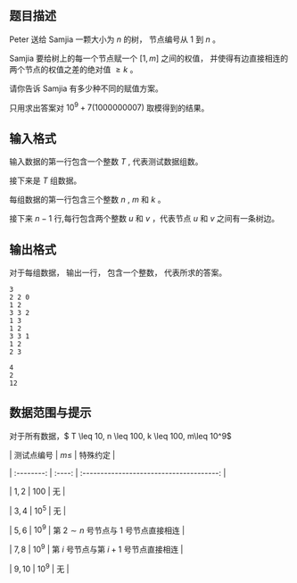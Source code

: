 ## 题目描述

Peter 送给 Samjia 一颗大小为 $n$ 的树， 节点编号从 $1$ 到 $n$ 。  
Samjia 要给树上的每一个节点赋一个 $[1,m]$ 之间的权值， 并使得有边直接相连的两个节点的权值之差的绝对值 $\geq k$ 。  
请你告诉 Samjia 有多少种不同的赋值方案。  
只用求出答案对 $10^9+7(1000000007)$ 取模得到的结果。

## 输入格式

输入数据的第一行包含一个整数 $T$ , 代表测试数据组数。  
接下来是 $T$ 组数据。   
每组数据的第一行包含三个整数 $n$ , $m$ 和 $k$ 。  
接下来 $n−1$ 行,每行包含两个整数 $u$ 和 $v$ ，代表节点 $u$ 和 $v$ 之间有一条树边。

## 输出格式

对于每组数据， 输出一行， 包含一个整数， 代表所求的答案。

```input1
3
2 2 0
1 2
3 3 2
1 3
1 2
3 3 1
1 2
2 3
```

```output1
4
2
12
```

## 数据范围与提示

对于所有数据，$ T \leq 10, n \leq 100, k \leq 100, m\leq 10^9$  

| 测试点编号 | $m\le$ |                 特殊约定                 |
| :--------: | :----: | :--------------------------------------: |
|   $1,2$    | $100$  |                    无                    |
|   $3,4$    | $10^5$ |                    无                    |
|   $5,6$    | $10^9$ | 第 $2\sim n$ 号节点与 $1$ 号节点直接相连 |
|   $7,8$    | $10^9$ |  第 $i$ 号节点与第 $i+1$ 号节点直接相连  |
|   $9,10$   | $10^9$ |                    无                    |



